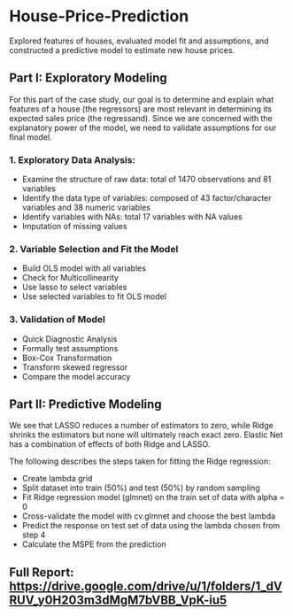 # House-Price-Prediction
Explored features of houses, evaluated model fit and assumptions, and constructed a predictive model to estimate new house prices. 

## Part I: Exploratory Modeling  
For this part of the case study, our goal is to determine and explain what features of a house (the regressors) are most relevant in determining its expected sales price (the regressand). Since we are concerned with the explanatory power of the model, we need to validate assumptions for our final model.  

### 1. Exploratory Data Analysis: 
* Examine the structure of raw data: total of 1470 observations and 81 variables 
* Identify the data type of variables: composed of 43 factor/character variables and 38 numeric variables
* Identify variables with NAs: total 17 variables with NA values
* Imputation of missing values  

### 2. Variable Selection and Fit the Model  
* Build OLS model with all variables
* Check for Multicollinearity
* Use lasso to select variables
* Use selected variables to fit OLS model

### 3. Validation of Model 
* Quick Diagnostic Analysis
* Formally test assumptions
* Box-Cox Transformation
* Transform skewed regressor
* Compare the model accuracy

## Part II: Predictive Modeling 
We see that LASSO reduces a number of estimators to zero, while Ridge shrinks the estimators but none will ultimately reach exact zero. Elastic Net has a combination of effects of both Ridge and LASSO. 

The following describes the steps taken for fitting the Ridge regression:
* Create lambda grid
* Split dataset into train (50%) and test (50%) by random sampling
* Fit Ridge regression model (glmnet) on the train set of data with alpha = 0
* Cross-validate the model with cv.glmnet and choose the best lambda
* Predict the response on test set of data using the lambda chosen from step 4
* Calculate the MSPE from the prediction


## Full Report: https://drive.google.com/drive/u/1/folders/1_dVRUV_y0H203m3dMgM7bVBB_VpK-iu5
